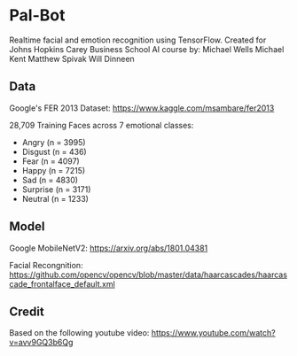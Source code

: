 # Pal-Bot
 Realtime facial and emotion recognition using TensorFlow. Created for Johns Hopkins Carey Business School AI course by:
 Michael Wells 
 Michael Kent
 Matthew Spivak 
 Will Dinneen

## Data 

Google's FER 2013 Dataset:
https://www.kaggle.com/msambare/fer2013

28,709 Training Faces across 7 emotional classes:
- Angry (n = 3995)
- Disgust (n = 436)
- Fear (n = 4097)
- Happy (n = 7215)
- Sad (n = 4830)
- Surprise (n = 3171)
- Neutral (n = 1233)

## Model

Google MobileNetV2:
https://arxiv.org/abs/1801.04381

Facial Recongnition:
https://github.com/opencv/opencv/blob/master/data/haarcascades/haarcascade_frontalface_default.xml


## Credit
Based on the following youtube video:
https://www.youtube.com/watch?v=avv9GQ3b6Qg

